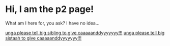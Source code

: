 # Hi, I am the p2 page!

What am I here for, you ask? I have no idea...

[unga please tell big sibling to give caaaaanddyyyyyyy!!!](./../p1/p1.textmachine.page.md)
[unga please tell big sistaah to give caaaaanddyyyyyyy!!!](./../p3/p3.textmachine.page.md)